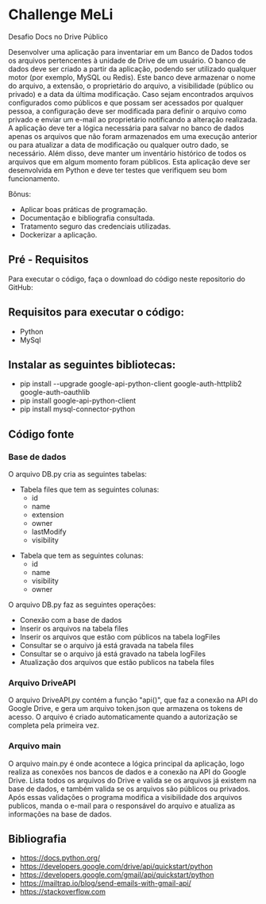 # Challenge MeLi
Desafio Docs no Drive Público

Desenvolver uma aplicação para inventariar em um Banco de Dados todos os arquivos pertencentes à unidade de Drive de um usuário. 
O banco de dados deve ser criado a partir da aplicação, podendo ser utilizado qualquer motor (por exemplo, MySQL ou Redis). Este banco deve armazenar o nome do arquivo, a extensão, o proprietário do arquivo, a visibilidade (público ou privado) e a data da última modificação.
Caso sejam encontrados arquivos configurados como públicos e que possam ser acessados por qualquer pessoa, a configuração deve ser modificada para definir o arquivo como privado e enviar um e-mail ao proprietário notificando a alteração realizada.
A aplicação deve ter a lógica necessária para salvar no banco de dados apenas os arquivos que não foram armazenados em uma execução anterior ou para atualizar a data de modificação ou qualquer outro dado, se necessário. Além disso, deve manter um inventário histórico de todos os arquivos que em algum momento foram públicos.
Esta aplicação deve ser desenvolvida em Python e deve ter testes que verifiquem seu bom funcionamento.

Bônus:
 
* Aplicar boas práticas de programação.
* Documentação e bibliografia consultada.
* Tratamento seguro das credenciais utilizadas.
* Dockerizar a aplicação.

## Pré - Requisitos
Para executar o código, faça o download do código neste repositorio do GitHub:

## Requisitos para executar o código:
- Python
- MySql
## Instalar as seguintes bibliotecas:
   * pip install --upgrade google-api-python-client google-auth-httplib2 google-auth-oauthlib
   * pip install google-api-python-client
   * pip install mysql-connector-python

## Código fonte
### Base de dados
O arquivo DB.py cria as seguintes tabelas:
* Tabela files que tem as seguintes colunas:
  - id
  - name
  - extension
  - owner
  - lastModify
  - visibility
- Tabela que tem as seguintes colunas:
  - id
  - name
  - visibility
  - owner

O arquivo DB.py faz as seguintes operações:
- Conexão com a base de dados
- Inserir os arquivos na tabela files
- Inserir os arquivos que estão com públicos na tabela logFiles
- Consultar se o arquivo já está gravada na tabela files
- Consultar se o arquivo já está gravado na tabela logFiles
- Atualização dos arquivos que estão publicos na tabela files

### Arquivo DriveAPI
O arquivo DriveAPI.py contém a função "api()", que faz a conexão na API do Google Drive,
e gera um arquivo token.json que armazena os tokens de acesso. O arquivo é criado automaticamente
quando a autorização se completa pela primeira vez.

### Arquivo main
O arquivo main.py é onde acontece a lógica principal da aplicação, logo realiza as conexões nos bancos de dados e a
conexão na API do Google Drive. Lista todos os arquivos do Drive e valida se os arquivos já existem na base de dados, e
também valida se os arquivos são públicos ou privados. Após essas validações o programa modifica a visibilidade dos arquivos
publicos, manda o e-mail para o responsável do arquivo e atualiza as informações na base de dados.

## Bibliografia
- https://docs.python.org/
- https://developers.google.com/drive/api/quickstart/python
- https://developers.google.com/gmail/api/quickstart/python
- https://mailtrap.io/blog/send-emails-with-gmail-api/
- https://stackoverflow.com
